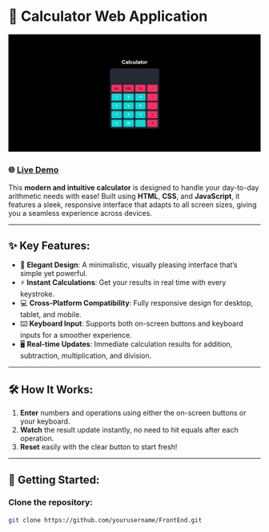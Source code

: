 # 🧮 Calculator Web Application

![Calculator Preview](calculator-preview.png)

### 🌐 [Live Demo](https://hrjayasuryasingh9.github.io/FrontEnd/Calculator/)

This **modern and intuitive calculator** is designed to handle your day-to-day arithmetic needs with ease! Built using **HTML**, **CSS**, and **JavaScript**, it features a sleek, responsive interface that adapts to all screen sizes, giving you a seamless experience across devices.

---

## ✨ Key Features:
- 🎨 **Elegant Design**: A minimalistic, visually pleasing interface that’s simple yet powerful.
- ⚡ **Instant Calculations**: Get your results in real time with every keystroke.
- 💻 **Cross-Platform Compatibility**: Fully responsive design for desktop, tablet, and mobile.
- ⌨️ **Keyboard Input**: Supports both on-screen buttons and keyboard inputs for a smoother experience.
- 🖥️ **Real-time Updates**: Immediate calculation results for addition, subtraction, multiplication, and division.

---

## 🛠️ How It Works:
1. **Enter** numbers and operations using either the on-screen buttons or your keyboard.
2. **Watch** the result update instantly, no need to hit equals after each operation.
3. **Reset** easily with the clear button to start fresh!

---

## 🚀 Getting Started:

### Clone the repository:
```bash
git clone https://github.com/yourusername/FrontEnd.git
